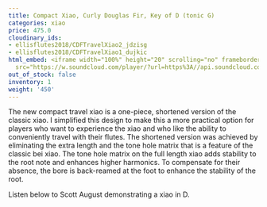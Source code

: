 ```yaml
---
title: Compact Xiao, Curly Douglas Fir, Key of D (tonic G)
categories: xiao
price: 475.0
cloudinary_ids:
- ellisflutes2018/CDFTravelXiao2_jdzisg
- ellisflutes2018/CDFTravelXiao1_dujkic
html_embed: <iframe width="100%" height="20" scrolling="no" frameborder="no" allow="autoplay"
  src="https://w.soundcloud.com/player/?url=https%3A//api.soundcloud.com/tracks/232506958&color=%23ff5500&inverse=false&auto_play=false&show_user=true"></iframe>
out_of_stock: false
inventory: 1
weight: '450'
---
```


The new compact travel xiao is a one-piece, shortened version of the classic xiao. I simplified this design to make this a more practical option for players who want to experience the xiao and who like the ability to conveniently travel with their flutes.  The shortened version was achieved by eliminating the extra length and the tone hole matrix that is a feature of the classic bei xiao. The tone hole matrix on the full length xiao adds stability to the root note and enhances higher harmonics. To compensate for their absence, the bore is back-reamed at the foot to enhance the stability of the root.

Listen below to Scott August demonstrating a xiao in D.
